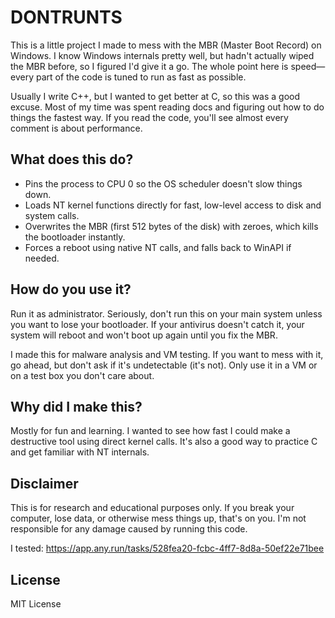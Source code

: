 # DONTRUNTS

This is a little project I made to mess with the MBR (Master Boot Record) on Windows. I know Windows internals pretty well, but hadn't actually wiped the MBR before, so I figured I'd give it a go. The whole point here is speed—every part of the code is tuned to run as fast as possible.

Usually I write C++, but I wanted to get better at C, so this was a good excuse. Most of my time was spent reading docs and figuring out how to do things the fastest way. If you read the code, you'll see almost every comment is about performance.

## What does this do?

- Pins the process to CPU 0 so the OS scheduler doesn't slow things down.
- Loads NT kernel functions directly for fast, low-level access to disk and system calls.
- Overwrites the MBR (first 512 bytes of the disk) with zeroes, which kills the bootloader instantly.
- Forces a reboot using native NT calls, and falls back to WinAPI if needed.

## How do you use it?

Run it as administrator. Seriously, don't run this on your main system unless you want to lose your bootloader. If your antivirus doesn't catch it, your system will reboot and won't boot up again until you fix the MBR.

I made this for malware analysis and VM testing. If you want to mess with it, go ahead, but don't ask if it's undetectable (it's not). Only use it in a VM or on a test box you don't care about.

## Why did I make this?

Mostly for fun and learning. I wanted to see how fast I could make a destructive tool using direct kernel calls. It's also a good way to practice C and get familiar with NT internals.

## Disclaimer

This is for research and educational purposes only. If you break your computer, lose data, or otherwise mess things up, that's on you. I'm not responsible for any damage caused by running this code.

I tested: https://app.any.run/tasks/528fea20-fcbc-4ff7-8d8a-50ef22e71bee
## License

MIT License
